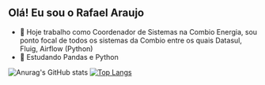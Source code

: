 ## Olá! Eu sou o Rafael Araujo

- 🔭 Hoje trabalho como Coordenador de Sistemas na Combio Energia, sou ponto focal de todos os sistemas da Combio entre os quais Datasul, Fluig, Airflow (Python)
- 🌱 Estudando Pandas e Python

![Anurag's GitHub stats](https://github-readme-stats.vercel.app/api?username=rafaelaraujoraimundo&show_icons=true&theme=radical)
[![Top Langs](https://github-readme-stats.vercel.app/api/top-langs/?username=rafaelaraujoraimundo&layout=donut)](https://github.com/anuraghazra/github-readme-stats)


